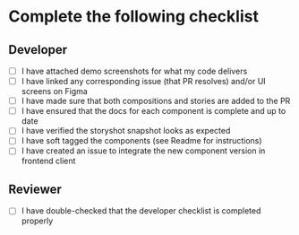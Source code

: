# Complete the following checklist

## Developer
- [ ] I have attached demo screenshots for what my code delivers
- [ ] I have linked any corresponding issue (that PR resolves) and/or UI screens on Figma
- [ ] I have made sure that both compositions and stories are added to the PR
- [ ] I have ensured that the docs for each component is complete and up to date
- [ ] I have verified the storyshot snapshot looks as expected
- [ ] I have soft tagged the components (see Readme for instructions)
- [ ] I have created an issue to integrate the new component version in frontend client

## Reviewer
- [ ] I have double-checked that the developer checklist is completed properly
